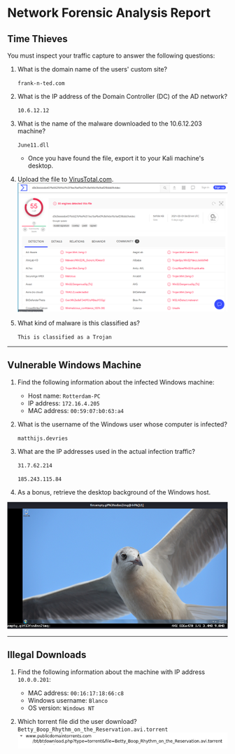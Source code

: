 # Network Forensic Analysis Report

## Time Thieves 
You must inspect your traffic capture to answer the following questions:

1. What is the domain name of the users' custom site?

    `frank-n-ted.com`

2. What is the IP address of the Domain Controller (DC) of the AD network?

    `10.6.12.12`

3. What is the name of the malware downloaded to the 10.6.12.203 machine?

    `June11.dll`
   - Once you have found the file, export it to your Kali machine's desktop.
4. Upload the file to [VirusTotal.com](https://www.virustotal.com/gui/).
![Path](Diagrams/virus_total.png)


5. What kind of malware is this classified as?

    `This is classified as a Trojan`


---

## Vulnerable Windows Machine

1. Find the following information about the infected Windows machine:
    - Host name: `Rotterdam-PC`
    - IP address: `172.16.4.205`
    - MAC address: `00:59:07:b0:63:a4`
    
2. What is the username of the Windows user whose computer is infected?

    `matthijs.devries`

3. What are the IP addresses used in the actual infection traffic?
    
    `31.7.62.214`

    `185.243.115.84`

4. As a bonus, retrieve the desktop background of the Windows host.

![Path](Diagrams/Desktop_Image.png)


---

## Illegal Downloads

1. Find the following information about the machine with IP address `10.0.0.201`:
    - MAC address: `00:16:17:18:66:c8`
    - Windows username: `Blanco`
    - OS version: `Windows NT`

2. Which torrent file did the user download?
`Betty_Boop_Rhythm_on_the_Reservation.avi.torrent`
![Path](Diagrams/Torrent_File.png)